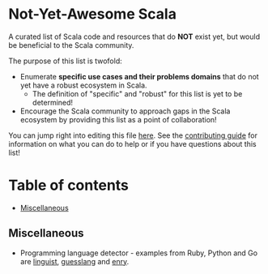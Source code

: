 # Not-Yet-Awesome Scala

A curated list of Scala code and resources that do **NOT** exist yet, but would be beneficial to the Scala community.

The purpose of this list is twofold:

* Enumerate **specific use cases and their problems domains** that do not yet have a robust ecosystem in Scala.
    * The definition of "specific" and "robust" for this list is yet to be determined!
* Encourage the Scala community to approach gaps in the Scala ecosystem by providing this list as a point of collaboration!

You can jump right into editing this file [here](https://github.com/awesome-scala/not-yet-awesome-scala/README.md). See the [contributing guide](CONTRIBUTING.md) for information on what you can do to help or if you have questions about this list!

# Table of contents

- [Miscellaneous](#miscellaneous)

## Miscellaneous

* Programming language detector - examples from Ruby, Python and Go are [linguist](https://github.com/github/linguist), 
[guesslang](https://github.com/yoeo/guesslang) and [enry](https://github.com/src-d/enry).

